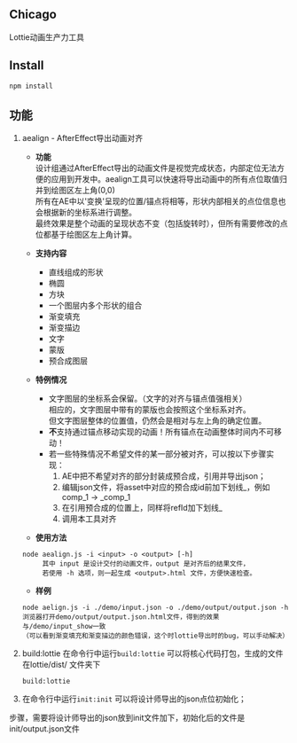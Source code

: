 ## Chicago  
Lottie动画生产力工具  

## Install
```
npm install
```

## 功能  

1. aealign - AfterEffect导出动画对齐  
   - **功能**  
     设计组通过AfterEffect导出的动画文件是视觉完成状态，内部定位无法方便的应用到开发中。aealign工具可以快速将导出动画中的所有点位取值归并到绘图区左上角(0,0)  
     所有在AE中以'变换'呈现的位置/锚点将相等，形状内部相关的点位信息也会根据新的坐标系进行调整。  
     最终效果是整个动画的呈现状态不变（包括旋转时），但所有需要修改的点位都基于绘图区左上角计算。
     
   - **支持内容**
     - 直线组成的形状
     - 椭圆
     - 方块
     - 一个图层内多个形状的组合
     - 渐变填充
     - 渐变描边
     - 文字
     - 蒙版
     - 预合成图层
     
    - **特例情况**  
      - 文字图层的坐标系会保留。（文字的对齐与锚点值强相关）  
        相应的，文字图层中带有的蒙版也会按照这个坐标系对齐。  
        但文字图层整体的位置值，仍然会是相对与左上角的确定位置。
      - **不**支持通过锚点移动实现的动画！所有锚点在动画整体时间内不可移动！
      - 若一些特殊情况不希望文件的某一部分被对齐，可以按以下步骤实现：
        1. AE中把不希望对齐的部分封装成预合成，引用并导出json；
        2. 编辑json文件，将asset中对应的预合成id前加下划线_，例如 comp_1 -> _comp_1
        3. 在引用预合成的位置上，同样将refId加下划线_
        4. 调用本工具对齐

   - **使用方法**
   ```
   node aealign.js -i <input> -o <output> [-h]
        其中 input 是设计交付的动画文件，output 是对齐后的结果文件，
        若使用 -h 选项，则一起生成 <output>.html 文件，方便快速检查。
   ```

   - **样例**
   ```
   node aelign.js -i ./demo/input.json -o ./demo/output/output.json -h
   浏览器打开demo/output/output.json.html文件，得到的效果与/demo/input_show一致
   （可以看到渐变填充和渐变描边的颜色错误，这个时lottie导出时的bug，可以手动解决）
   ```

2. build:lottie 在命令行中运行`build:lottie` 可以将核心代码打包，生成的文件在lottie/dist/ 文件夹下

   ```
   build:lottie
   ```

3.  在命令行中运行`init:init` 可以将设计师导出的json点位初始化；

   步骤，需要将设计师导出的json放到init文件加下，初始化后的文件是init/output.json文件
